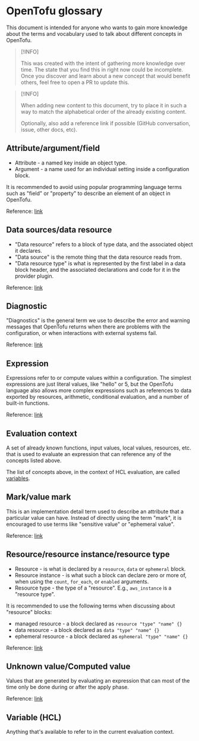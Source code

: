 # OpenTofu glossary
This document is intended for anyone who wants to gain more knowledge about the terms and vocabulary used to talk about different concepts in OpenTofu.

> [!INFO]
>
> This was created with the intent of gathering more knowledge over time.
> The state that you find this in right now could be incomplete. 
> Once you discover and learn about a new concept that would benefit others,
> feel free to open a PR to update this.

> [!INFO]
> 
> When adding new content to this document, try to place it in such a way to match the alphabetical order of the already existing content.
> 
> Optionally, also add a reference link if possible (GitHub conversation, issue, other docs, etc).

## Attribute/argument/field
* Attribute - a named key inside an object type.
* Argument - a name used for an individual setting inside a configuration block.

It is recommended to avoid using popular programming language terms such as "field" or "property" to describe an element of an object in OpenTofu.

Reference: [link](./diagnostics.md#diagnostic-description-writing-style)

## Data sources/data resource
* "Data resource" refers to a block of type data, and the associated object it declares.
* "Data source" is the remote thing that the data resource reads from.
* "Data resource type" is what is represented by the first label in a data block header, and the associated declarations and code for it in the provider plugin.

Reference: [link](https://github.com/opentofu/opentofu/pull/3389#discussion_r2440264786)

## Diagnostic
"Diagnostics" is the general term we use to describe the error and warning
messages that OpenTofu returns when there are problems with the configuration,
or when interactions with external systems fail.

Reference: [link](./diagnostics.md)

## Expression
Expressions refer to or compute values within a configuration. The simplest expressions are just literal values, like "hello" or 5, but the OpenTofu language also allows more complex expressions such as references to data exported by resources, arithmetic, conditional evaluation, and a number of built-in functions.

Reference: [link](https://opentofu.org/docs/language/expressions/)

## Evaluation context
A set of already known functions, input values, local values, resources, etc. that is used to evaluate an expression that can reference any of the concepts listed above.

The list of concepts above, in the context of HCL evaluation, are called [variables](#variable-hcl).

## Mark/value mark
This is an implementation detail term used to describe an attribute that a particular value can have.
Instead of directly using the term "mark", it is encouraged to use terms like "sensitive value" or "ephemeral value".

Reference: [link](./diagnostics.md#diagnostic-description-writing-style)

## Resource/resource instance/resource type
* Resource - is what is declared by a `resource`, `data` or `ephemeral` block.
* Resource instance - is what such a block can declare zero or more of, when using the `count`, `for_each`, or `enabled` arguments.
* Resource type - the type of a "resource". E.g., `aws_instance` is a "resource type".

It is recommended to use the following terms when discussing about "resource" blocks:
* managed resource - a block declared as `resource "type" "name" {}`
* data resource - a block declared as `data "type" "name" {}`
* ephemeral resource - a block declared as `ephemeral "type" "name" {}`

Reference: [link](./diagnostics.md#diagnostic-description-writing-style)

## Unknown value/Computed value
Values that are generated by evaluating an expression that can most of the time only be done during or after the apply phase.

Reference: [link](./diagnostics.md#diagnostic-description-writing-style)

## Variable (HCL)
Anything that's available to refer to in the current evaluation context.
